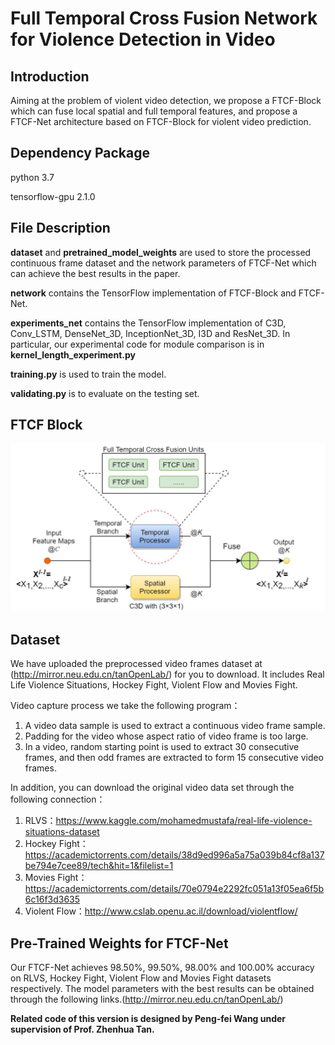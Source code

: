 # Full Temporal Cross Fusion Network for Violence Detection in Video

## Introduction

Aiming at the problem of violent video detection, we propose a FTCF-Block which can fuse local spatial and full temporal features, and propose a FTCF-Net architecture based on FTCF-Block for violent video prediction.

## Dependency Package

python 3.7

tensorflow-gpu 2.1.0

## File Description

**dataset** and **pretrained_model_weights** are used to store the processed continuous frame dataset and the network parameters of FTCF-Net which can achieve the best results in the paper.

**network** contains the TensorFlow implementation of FTCF-Block and FTCF-Net.

**experiments_net** contains the TensorFlow implementation of C3D, Conv_LSTM, DenseNet_3D, InceptionNet_3D, I3D and ResNet_3D. In particular, our experimental code for module comparison is in **kernel_length_experiment.py**

**training.py** is used to train the model.

**validating.py** is to evaluate on the testing set.

## FTCF Block

![图片 1](./utils/ftcf-block.png)

## Dataset

We have uploaded the preprocessed video frames dataset at (http://mirror.neu.edu.cn/tanOpenLab/) for you to download. It includes Real Life Violence Situations, Hockey Fight, Violent Flow and Movies Fight.


Video capture process we take the following program：

1. A video data sample is used to extract a continuous video frame sample.
2. Padding for the video whose aspect ratio of video frame is too large.
3. In a video, random starting point is used to extract 30 consecutive frames, and then odd frames are extracted to form 15 consecutive video frames.

In addition, you can download the original video data set through the following connection：

1. RLVS：https://www.kaggle.com/mohamedmustafa/real-life-violence-situations-dataset
2. Hockey Fight：https://academictorrents.com/details/38d9ed996a5a75a039b84cf8a137be794e7cee89/tech&hit=1&filelist=1
3. Movies Fight：https://academictorrents.com/details/70e0794e2292fc051a13f05ea6f5b6c16f3d3635
4. Violent Flow：http://www.cslab.openu.ac.il/download/violentflow/

## Pre-Trained Weights for FTCF-Net

Our FTCF-Net achieves 98.50%, 99.50%, 98.00% and 100.00% accuracy on RLVS, Hockey Fight, Violent Flow and Movies Fight datasets respectively. The model parameters with the best results can be obtained through the following links.(http://mirror.neu.edu.cn/tanOpenLab/)

**Related code of this version is designed by Peng-fei Wang under supervision of Prof. Zhenhua Tan.**
